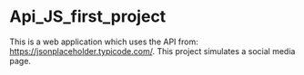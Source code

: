 # Api_JS_first_project

This is a web application which uses the API from: https://jsonplaceholder.typicode.com/.
This project simulates a social media page.
